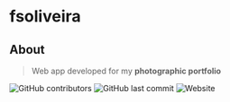 # fsoliveira

## About

> Web app developed for my **photographic portfolio**

![GitHub contributors](https://img.shields.io/github/contributors/felipesoliver/fsoliveira?color=lightgray&logoColor=silver&style=flat-square)
![GitHub last commit](https://img.shields.io/github/last-commit/felipesoliver/fsoliveira?color=lightgray&logoColor=silver&style=flat-square)
![Website](https://img.shields.io/website?color=lightgray&style=flat-square&url=https%3A%2F%2Fwww.fsoliveira.com)
